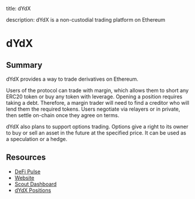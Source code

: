 title: dYdX

description: dYdX is a non-custodial trading platform on Ethereum

# dYdX

## Summary

dYdX provides a way to trade derivatives on Ethereum.

Users of the protocol can trade with margin, which allows them to short any ERC20 token or buy any token with leverage. Opening a position requires taking a debt. Therefore, a margin trader will need to find a creditor who will lend them the required tokens. Users negotiate via relayers or in private, then settle on-chain once they agree on terms.

dYdX also plans to support options trading. Options give a right to its owner to buy or sell an asset in the future at the specified price. It can be used as a speculation or a hedge.

## Resources

* [DeFi Pulse](https://defipulse.com/dydx)
* [Website](https://dydx.exchange)
* [Scout Dashboard](https://scout.cool/dydxprotocol/mainnet/)
* [dYdX Positions](https://bloxy.info/list_margin_positions)
